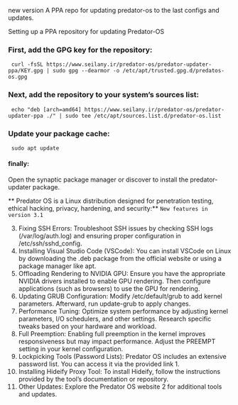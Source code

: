 
new version
A PPA repo for updating predator-os to the last configs and updates.


Setting up a PPA repository for updating Predator-OS


### First, add the GPG key for the repository:
``` curl -fsSL https://www.seilany.ir/predator-os/predator-updater-ppa/KEY.gpg | sudo gpg --dearmor -o /etc/apt/trusted.gpg.d/predatos-os.gpg```

### Next, add the repository to your system’s sources list:
``` echo "deb [arch=amd64] https://www.seilany.ir/predator-os/predator-updater-ppa ./" | sudo tee /etc/apt/sources.list.d/predator-os.list```

### Update your package cache:
``` sudo apt update```


#### finally:
Open the synaptic package manager or discover to install the predator-updater package.


** Predator OS is a Linux distribution designed for penetration testing, ethical hacking, privacy, hardening, and security:**
 ```New features in version 3.1```

[^1]: 1. Updating Predator OS: To update your Predator OS installation, follow the standard package update process using the package manager (apt or dnf, depending on your system).
[^1]: 2. Enabling HTTPS (HTTP Secure): You can configure your web server (e.g., Apache or Nginx) to use HTTPS by obtaining an SSL certificate and adjusting your server configuration.
3. Fixing SSH Errors: Troubleshoot SSH issues by checking SSH logs (/var/log/auth.log) and ensuring proper configuration in /etc/ssh/sshd_config.<br>
4. Installing Visual Studio Code (VSCode): You can install VSCode on Linux by downloading the .deb package from the official website or using a package manager like apt.<br>
5. Offloading Rendering to NVIDIA GPU: Ensure you have the appropriate NVIDIA drivers installed to enable GPU rendering. Then configure applications (such as browsers) to use the GPU for rendering.<br>
6. Updating GRUB Configuration: Modify /etc/default/grub to add kernel parameters. Afterward, run update-grub to apply changes.<br>
7. Performance Tuning: Optimize system performance by adjusting kernel parameters, I/O schedulers, and other settings. Research specific tweaks based on your hardware and workload.<br>
8. Full Preemption: Enabling full preemption in the kernel improves responsiveness but may impact performance. Adjust the PREEMPT setting in your kernel configuration.<br>
9. Lockpicking Tools (Password Lists): Predator OS includes an extensive password list. You can access it via the provided link 1.<br>
10. Installing Hideify Proxy Tool: To install Hideify, follow the instructions provided by the tool’s documentation or repository.<br>
11. Other Updates: Explore the Predator OS website 2 for additional tools and updates.
